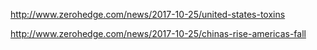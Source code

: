 http://www.zerohedge.com/news/2017-10-25/united-states-toxins

http://www.zerohedge.com/news/2017-10-25/chinas-rise-americas-fall
